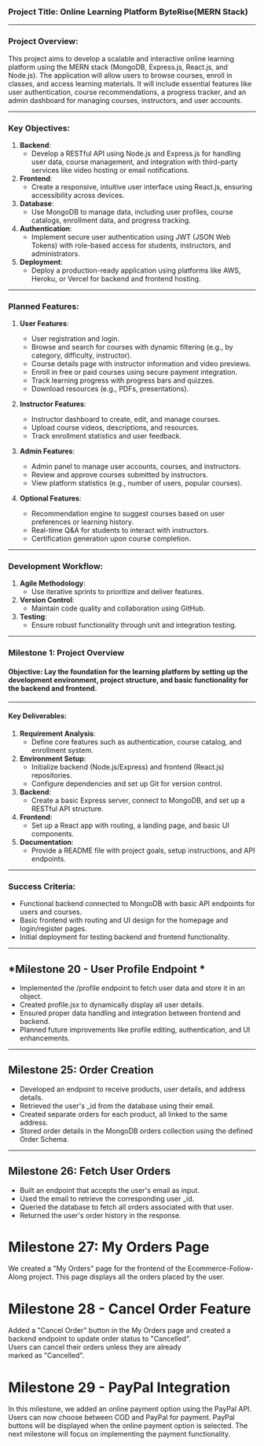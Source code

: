 ### **Project Title**: **Online Learning Platform  ByteRise(MERN Stack)**  

---

### **Project Overview**:  
This project aims to develop a scalable and interactive online learning platform using the MERN stack (MongoDB, Express.js, React.js, and Node.js). The application will allow users to browse courses, enroll in classes, and access learning materials. It will include essential features like user authentication, course recommendations, a progress tracker, and an admin dashboard for managing courses, instructors, and user accounts.  

---

### **Key Objectives**:  
1. **Backend**:  
   - Develop a RESTful API using Node.js and Express.js for handling user data, course management, and integration with third-party services like video hosting or email notifications.  
2. **Frontend**:  
   - Create a responsive, intuitive user interface using React.js, ensuring accessibility across devices.  
3. **Database**:  
   - Use MongoDB to manage data, including user profiles, course catalogs, enrollment data, and progress tracking.  
4. **Authentication**:  
   - Implement secure user authentication using JWT (JSON Web Tokens) with role-based access for students, instructors, and administrators.  
5. **Deployment**:  
   - Deploy a production-ready application using platforms like AWS, Heroku, or Vercel for backend and frontend hosting.  

---

### **Planned Features**:  
1. **User Features**:  
   - User registration and login.  
   - Browse and search for courses with dynamic filtering (e.g., by category, difficulty, instructor).  
   - Course details page with instructor information and video previews.  
   - Enroll in free or paid courses using secure payment integration.  
   - Track learning progress with progress bars and quizzes.  
   - Download resources (e.g., PDFs, presentations).  

2. **Instructor Features**:  
   - Instructor dashboard to create, edit, and manage courses.  
   - Upload course videos, descriptions, and resources.  
   - Track enrollment statistics and user feedback.  

3. **Admin Features**:  
   - Admin panel to manage user accounts, courses, and instructors.  
   - Review and approve courses submitted by instructors.  
   - View platform statistics (e.g., number of users, popular courses).  

4. **Optional Features**:  
   - Recommendation engine to suggest courses based on user preferences or learning history.  
   - Real-time Q&A for students to interact with instructors.  
   - Certification generation upon course completion.  

---

### **Development Workflow**:  
1. **Agile Methodology**:  
   - Use iterative sprints to prioritize and deliver features.  
2. **Version Control**:  
   - Maintain code quality and collaboration using GitHub.  
3. **Testing**:  
   - Ensure robust functionality through unit and integration testing.  

---

### **Milestone 1: Project Overview**  
#### **Objective**: Lay the foundation for the learning platform by setting up the development environment, project structure, and basic functionality for the backend and frontend.  

---

#### **Key Deliverables**:  
1. **Requirement Analysis**:  
   - Define core features such as authentication, course catalog, and enrollment system.  
2. **Environment Setup**:  
   - Initialize backend (Node.js/Express) and frontend (React.js) repositories.  
   - Configure dependencies and set up Git for version control.  
3. **Backend**:  
   - Create a basic Express server, connect to MongoDB, and set up a RESTful API structure.  
4. **Frontend**:  
   - Set up a React app with routing, a landing page, and basic UI components.  
5. **Documentation**:  
   - Provide a README file with project goals, setup instructions, and API endpoints.  

---

### **Success Criteria**:  
- Functional backend connected to MongoDB with basic API endpoints for users and courses.  
- Basic frontend with routing and UI design for the homepage and login/register pages.  
- Initial deployment for testing backend and frontend functionality.  

---

## *Milestone 20 - User Profile Endpoint *

- Implemented the /profile endpoint to fetch user data and store it in an object. 
- Created profile.jsx to dynamically display all user details.  
- Ensured proper data handling and integration between frontend and backend.
- Planned future improvements like profile editing, authentication, and UI enhancements.  

---

## Milestone 25: Order Creation

- Developed an endpoint to receive products, user details, and address details.
- Retrieved the user's _id from the database using their email.
- Created separate orders for each product, all linked to the same address.
- Stored order details in the MongoDB orders collection using the defined Order Schema.

---

## Milestone 26: Fetch User Orders

- Built an endpoint that accepts the user's email as input.
- Used the email to retrieve the corresponding user _id.
- Queried the database to fetch all orders associated with that user.
- Returned the user's order history in the response.

# Milestone 27: My Orders Page
We created a "My Orders" page for the frontend of the Ecommerce-Follow-Along project. This page displays all the orders placed by the user.

# Milestone 28 - Cancel Order Feature
Added a "Cancel Order" button in the My Orders page and created a backend endpoint to update order status to "Cancelled".  
Users can cancel their orders unless they are already marked as "Cancelled".

# Milestone 29 - PayPal Integration

In this milestone, we added an online payment option using the PayPal API. Users can now choose between COD and PayPal for payment. PayPal buttons will be displayed when the online payment option is selected. The next milestone will focus on implementing the payment functionality.